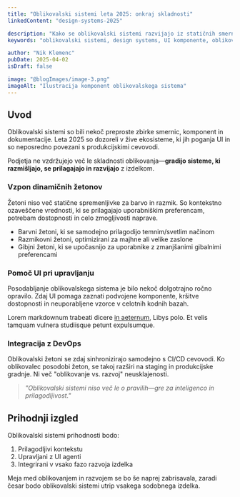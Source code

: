 ```yaml
---
title: "Oblikovalski sistemi leta 2025: onkraj skladnosti"
linkedContent: "design-systems-2025"

description: "Kako se oblikovalski sistemi razvijajo iz statičnih smernic v dinamične, z UI podprte ekosisteme, ki spodbujajo inovacije izdelkov."
keywords: "oblikovalski sistemi, design systems, UI komponente, oblikovalski žetoni, UI/UX, DevOps oblikovanje, dinamični žetoni, oblikovalska skladnost, produkcijski sistemi, oblikovalska avtomatizacija"

author: "Nik Klemenc"
pubDate: 2025-04-02
isDraft: false

image: "@blogImages/image-3.png"
imageAlt: "Ilustracija komponent oblikovalskega sistema"
---
```


## Uvod

Oblikovalski sistemi so bili nekoč preproste zbirke smernic, komponent in dokumentacije. Leta 2025 so dozoreli v žive ekosisteme, ki jih poganja UI in so neposredno povezani s produkcijskimi cevovodi.

Podjetja ne vzdržujejo več le skladnosti oblikovanja—**gradijo sisteme, ki razmišljajo, se prilagajajo in razvijajo** z izdelkom.

### Vzpon dinamičnih žetonov

Žetoni niso več statične spremenljivke za barvo in razmik. So kontekstno ozaveščene vrednosti, ki se prilagajajo uporabniškim preferencam, potrebam dostopnosti in celo zmogljivosti naprave.

-   Barvni žetoni, ki se samodejno prilagodijo temnim/svetlim načinom
-   Razmikovni žetoni, optimizirani za majhne ali velike zaslone
-   Gibjni žetoni, ki se upočasnijo za uporabnike z zmanjšanimi gibalnimi preferencami

### Pomoč UI pri upravljanju

Posodabljanje oblikovalskega sistema je bilo nekoč dolgotrajno ročno opravilo. Zdaj UI pomaga zaznati podvojene komponente, kršitve dostopnosti in neuporabljene vzorce v celotnih kodnih bazah.

Lorem markdownum trabeati dicere [in aeternum](http://example.com), Libys polo. Et velis tamquam vulnera studiisque petunt expulsumque.

### Integracija z DevOps

Oblikovalski žetoni se zdaj sinhronizirajo samodejno s CI/CD cevovodi. Ko oblikovalec posodobi žeton, se takoj razširi na staging in produkcijske gradnje. Ni več "oblikovanje vs. razvoj" neusklajenosti.

> _"Oblikovalski sistemi niso več le o pravilih—gre za inteligenco in prilagodljivost."_

## Prihodnji izgled

Oblikovalski sistemi prihodnosti bodo:

1. Prilagodljivi kontekstu
2. Upravljani z UI agenti
3. Integrirani v vsako fazo razvoja izdelka

Meja med oblikovanjem in razvojem se bo še naprej zabrisavala, zaradi česar bodo oblikovalski sistemi utrip vsakega sodobnega izdelka.
